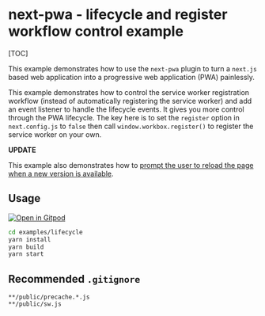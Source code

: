 # next-pwa - lifecycle and register workflow control example

[TOC]

This example demonstrates how to use the `next-pwa` plugin to turn a `next.js` based web application into a progressive web application (PWA) painlessly.

This example demonstrates how to control the service worker registration workflow (instead of automatically registering the service worker) and add an event listener to handle the lifecycle events. It gives you more control through the PWA lifecycle. The key here is to set the `register` option in `next.config.js` to `false` then call `window.workbox.register()` to register the service worker on your own.

**UPDATE**

This example also demonstrates how to [prompt the user to reload the page when a new version is available](https://developers.google.com/web/tools/workbox/guides/advanced-recipes#offer_a_page_reload_for_users).

## Usage

[![Open in Gitpod](https://img.shields.io/badge/Open%20In-Gitpod.io-%231966D2?style=for-the-badge&logo=gitpod)](https://gitpod.io/#https://github.com/shadowwalker/next-pwa/)

```bash
cd examples/lifecycle
yarn install
yarn build
yarn start
```

## Recommended `.gitignore`

```
**/public/precache.*.js
**/public/sw.js
```
